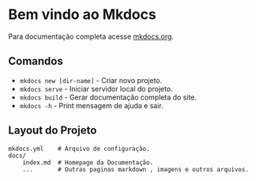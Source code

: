 # Bem vindo ao Mkdocs

Para documentação completa acesse [mkdocs.org](https://www.mkdocs.org).

## Comandos

* `mkdocs new [dir-name]` - Criar novo projeto.
* `mkdocs serve` - Iniciar servidor local do projeto.
* `mkdocs build` - Gerar documentação completa do site.
* `mkdocs -h` - Print mensagem de ajuda e sair.

## Layout do Projeto

    mkdocs.yml    # Arquivo de configuração.
    docs/
        index.md  # Homepage da Documentação.
        ...       # Outras paginas markdown , imagens e outros arquivos.
